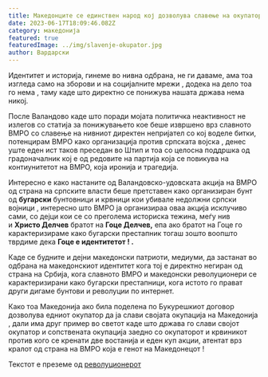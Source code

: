 ```yaml
---
title: Македонците се единствен народ кој дозволува славење на окупаторот
date: 2023-06-17T18:09:46.082Z
category: македонија
featured: true
featuredImage: ../img/slavenje-okupator.jpg
author: Вардарски
---
```

<!--StartFragment-->

Идентитет и историја, гинеме во нивна одбрана, не ги даваме, ама тоа изгледа само на зборови и на социјалните мрежи , додека на дело тоа го нема , таму каде што директно се понижува нашата држава нема никој.



После Валандово каде што поради мојата политичка неактивност не излегов со статија за понижувањето кое беше извршено врз славното ВМРО со славeње на нивниот директен непријател со кој воделе битки, потенцирам ВМРО како организација против српската војска , денес уште еден ист таков преседан во Штип и тоа со целосна поддршка од градоначалник кој е од редовите на партија која се повикува на контиунитетот на ВМРО, која иронија и трагедија.



Интересно е како настаните од Валандовско-удовската акција на ВМРО од страна на српските власти беше претставен како организиран бунт од **бугарски** бунтовници и крвници кои убивале недолжни српски војници , интересно што ВМРО ја организираа оваа акција исклучиво сами, со дејци кои се со преголема историска тежина, меѓу нив и **Христо Делчев** братот на **Гоце Делчев,** епа ако братот на Гоце го карактеризираме како бугарски престапник тогаш зошто воопшто тврдиме дека **Гоце е идентитетот ! .**



Каде се будните и дејни македонски патриоти, медиуми, да застанат во одбрана на македонскиот идентитет кога тој е директно негиран од страна на Србија, кога славното ВМРО и македонски револуционери се карактеризирани како бугарски престапници, кога истото го прават други дигаме бунтови и револуции по интернет.



Како тоа Македонија ако била поделена по Букурешкиот договор дозволува едниот окупатор да ја слави својата окупација на Македонија , дали има друг пример во светот каде што држава го слави својот окупатор и сопствената окупација заедно со окупаторот и крвиникот против кого се кренати две востанија и еден куп акции, атентат врз кралот од страна на ВМРО која е генот на Македонецот !

Текстот е преземе од [револуционерот](https://revolucionerot.blogspot.com/)

<!--EndFragment-->